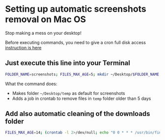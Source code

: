 # Setting up automatic screenshots removal on Mac OS
Stop making a mess on your desktop!

Before executing commands, you need to give a cron full disk access [instruction is here](https://osxdaily.com/2020/04/27/fix-cron-permissions-macos-full-disk-access/)

## Just execute this line into your Terminal

```bash
FOLDER_NAME=screenshots; FILES_MAX_AGE=5; mkdir ~/Desktop/$FOLDER_NAME && defaults write com.apple.screencapture location ~/Desktop/$FOLDER_NAME && (crontab -l 2>/dev/null; echo "0 0 * * * /usr/bin/find ~/Desktop/$FOLDER_NAME -type f -mtime +$FILES_MAX_AGE -exec rm -f '{}' +;") | crontab -
```

What the command does:
- Makes folder `~/Desktop/temp` as default for screenshots
- Adds a job in crontab to remove files in `temp` folder older than 5 days

## Add also automatic cleaning of the downloads folder

```bash
FILES_MAX_AGE=14; (crontab -l 2>/dev/null; echo "0 0 * * * /usr/bin/find ~/Downloads -type f -mtime +$FILES_MAX_AGE -exec rm -f '{}' +;") | crontab -
```
